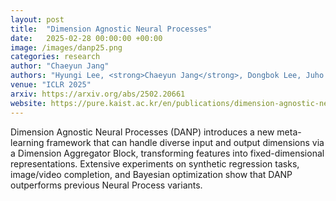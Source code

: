 ```yaml
---
layout: post
title:  "Dimension Agnostic Neural Processes"
date:   2025-02-28 00:00:00 +00:00
image: /images/danp25.png
categories: research
author: "Chaeyun Jang"
authors: "Hyungi Lee, <strong>Chaeyun Jang</strong>, Dongbok Lee, Juho Lee"
venue: "ICLR 2025"  
arxiv: https://arxiv.org/abs/2502.20661  
website: https://pure.kaist.ac.kr/en/publications/dimension-agnostic-neural-processes/  
---
```

Dimension Agnostic Neural Processes (DANP) introduces a new meta-learning framework that can handle diverse input and output dimensions via a Dimension Aggregator Block, transforming features into fixed-dimensional representations. Extensive experiments on synthetic regression tasks, image/video completion, and Bayesian optimization show that DANP outperforms previous Neural Process variants.